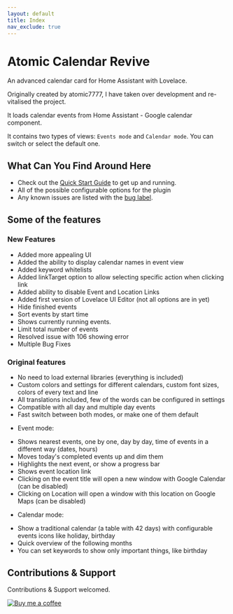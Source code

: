 ```yaml
---
layout: default
title: Index
nav_exclude: true
---
```


# Atomic Calendar Revive

An advanced calendar card for Home Assistant with Lovelace.

Originally created by atomic7777, I have taken over development and re-vitalised the project.

It loads calendar events from Home Assistant - Google calendar component.

It contains two types of views: `Events mode` and `Calendar mode`. You can switch or select the default one.


## What Can You Find Around Here

- Check out the [Quick Start Guide](https://marksie1988.github.io/atomic-calendar-revive/quickstart.html) to get up and running.
- All of the possible configurable options for the plugin
- Any known issues are listed with the [bug label](https://github.com/marksie1988/PyArr/issues?q=is%3Aissue+is%3Aopen+label%3Abug).

## Some of the features

### New Features

- Added more appealing UI
- Added the ability to display calendar names in event view
- Added keyword whitelists
- Added linkTarget option to allow selecting specific action when clicking link
- Added ability to disable Event and Location Links
- Added first version of Lovelace UI Editor (not all options are in yet)
- Hide finished events
- Sort events by start time
- Shows currently running events.
- Limit total number of events
- Resolved issue with 106 showing error
- Multiple Bug Fixes

### Original features

- No need to load external libraries (everything is included)
- Custom colors and settings for different calendars, custom font sizes, colors of every text and line
- All translations included, few of the words can be configured in settings
- Compatible with all day and multiple day events
- Fast switch between both modes, or make one of them default

* Event mode:
- Shows nearest events, one by one, day by day, time of events in a different way (dates, hours)
- Moves today's completed events up and dim them
- Highlights the next event, or show a progress bar
- Shows event location link
- Clicking on the event title will open a new window with Google Calendar (can be disabled)
- Clicking on Location will open a window with this location on Google Maps  (can be disabled)

* Calendar mode:
- Show a traditional calendar (a table with 42 days) with configurable events icons like holiday, birthday
- Quick overview of the following months
- You can set keywords to show only important things, like birthday


## Contributions & Support

Contributions & Support welcomed.

[![Buy me a coffee][buymeacoffee-shield]][buymeacoffee]


[buymeacoffee-shield]: https://cdn.buymeacoffee.com/buttons/bmc-new-btn-logo.svg
[buymeacoffee]: https://www.buymeacoffee.com/marksie1988

